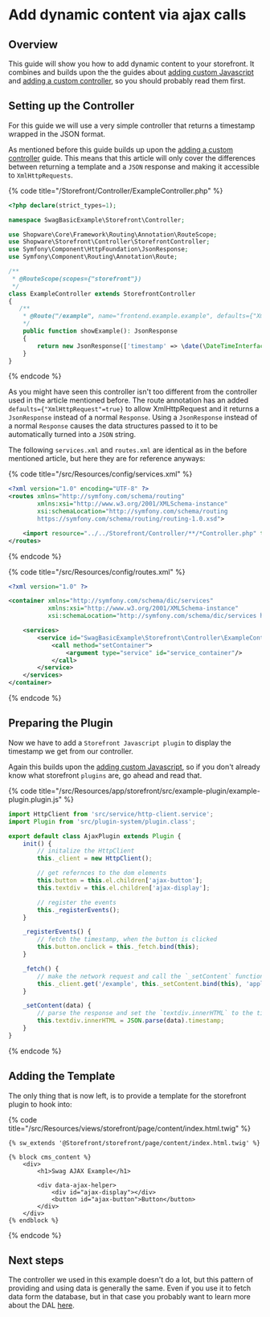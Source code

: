 # Add dynamic content via ajax calls

## Overview

This guide will show you how to add dynamic content to your storefront.
It combines and builds upon the the guides about [adding custom Javascript](./add-custom-javascript.md) and [adding a custom controller](./add-custom-controller.md), so you should probably read them first.

## Setting up the Controller

For this guide we will use a very simple controller that returns a timestamp wrapped in the JSON format.

As mentioned before this guide builds up upon the [adding a custom controller](./add-custom-controller.md) guide.
This means that this article will only cover the differences between returning a template and a `JSON` response and making it accessible to `XmlHttpRequests`.

{% code title="<plugin base>/Storefront/Controller/ExampleController.php" %}
```php
<?php declare(strict_types=1);

namespace SwagBasicExample\Storefront\Controller;

use Shopware\Core\Framework\Routing\Annotation\RouteScope;
use Shopware\Storefront\Controller\StorefrontController;
use Symfony\Component\HttpFoundation\JsonResponse;
use Symfony\Component\Routing\Annotation\Route;

/**
 * @RouteScope(scopes={"storefront"})
 */
class ExampleController extends StorefrontController
{
   /**
    * @Route("/example", name="frontend.example.example", defaults={"XmlHttpRequest"=true}, methods={"GET"})
    */
    public function showExample(): JsonResponse
    {
        return new JsonResponse(['timestamp' => \date(\DateTimeInterface::W3C)]);
    }
}
```
{% endcode %}

As you might have seen this controller isn't too different from the controller used in the article mentioned before.
The route annotation has an added `defaults={"XmlHttpRequest"=true}` to allow XmlHttpRequest and it returns a `JsonResponse` instead of a normal `Response`.
Using a `JsonResponse` instead of a normal `Response` causes the data structures passed to it to be automatically turned into a `JSON` string.

The following `services.xml` and `routes.xml` are identical as in the before mentioned article, but here they are for reference anyways:

{% code title="<plugin root>/src/Resources/config/services.xml" %}
```xml
<?xml version="1.0" encoding="UTF-8" ?>
<routes xmlns="http://symfony.com/schema/routing"
        xmlns:xsi="http://www.w3.org/2001/XMLSchema-instance"
        xsi:schemaLocation="http://symfony.com/schema/routing
        https://symfony.com/schema/routing/routing-1.0.xsd">

    <import resource="../../Storefront/Controller/**/*Controller.php" type="annotation" />
</routes>
```
{% endcode %}

{% code title="<plugin root>/src/Resources/config/routes.xml" %}
```xml
<?xml version="1.0" ?>

<container xmlns="http://symfony.com/schema/dic/services" 
           xmlns:xsi="http://www.w3.org/2001/XMLSchema-instance"
           xsi:schemaLocation="http://symfony.com/schema/dic/services http://symfony.com/schema/dic/services/services-1.0.xsd">

    <services>
        <service id="SwagBasicExample\Storefront\Controller\ExampleController" public="true">
            <call method="setContainer">
                <argument type="service" id="service_container"/>
            </call>
        </service>
    </services>
</container>
```
{% endcode %}

## Preparing the Plugin

Now we have to add a `Storefront Javascript plugin` to display the timestamp we get from our controller.

Again this builds upon the [adding custom Javascript](./add-custom-javascript.md),
so if you don't already know what storefront `plugins` are, go ahead and read that.

{% code title="<plugin root>/src/Resources/app/storefront/src/example-plugin/example-plugin.plugin.js" %}
```javascript
import HttpClient from 'src/service/http-client.service';
import Plugin from 'src/plugin-system/plugin.class';

export default class AjaxPlugin extends Plugin {
    init() {
        // initalize the HttpClient
        this._client = new HttpClient();

        // get refernces to the dom elements
        this.button = this.el.children['ajax-button'];
        this.textdiv = this.el.children['ajax-display'];

        // register the events
        this._registerEvents();
    }

    _registerEvents() {
        // fetch the timestamp, when the button is clicked
        this.button.onclick = this._fetch.bind(this);
    }

    _fetch() {
        // make the network request and call the `_setContent` function as a callback
        this._client.get('/example', this._setContent.bind(this), 'application/json', true)
    }

    _setContent(data) {
        // parse the response and set the `textdiv.innerHTML` to the timestamp
        this.textdiv.innerHTML = JSON.parse(data).timestamp;
    }
}
```
{% endcode %}

## Adding the Template

The only thing that is now left, is to provide a template for the storefront plugin to hook into:

{% code title="<plugin root>/src/Resources/views/storefront/page/content/index.html.twig" %}
```twig
{% sw_extends '@Storefront/storefront/page/content/index.html.twig' %}

{% block cms_content %}
	<div>
		<h1>Swag AJAX Example</h1>

		<div data-ajax-helper>
			<div id="ajax-display"></div>
			<button id="ajax-button">Button</button>
		</div>
	</div>
{% endblock %}
```
{% endcode %}

## Next steps

The controller we used in this example doesn't do a lot, but this pattern of providing and using data is generally the same.
Even if you use it to fetch data form the database, but in that case you probably want to learn more about the DAL [here](../../../../concepts/framework/data-abstraction-layer.md).
